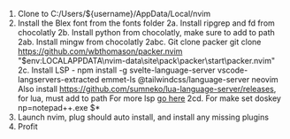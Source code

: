 1. Clone to C:/Users/${username}/AppData/Local/nvim
2. Install the Blex font from the fonts folder
2a. Install ripgrep and fd from chocolatly
2b. Install python from chocolatly, make sure to add to path
2ab. Install mingw from chocolatly
2abc. Git clone packer git clone https://github.com/wbthomason/packer.nvim "$env:LOCALAPPDATA\nvim-data\site\pack\packer\start\packer.nvim"
2c. Install LSP - npm install -g svelte-language-server vscode-langservers-extracted emmet-ls @tailwindcss/language-server neovim
Also install https://github.com/sumneko/lua-language-server/releases, for lua, must add to path
For more lsp [go here](https://github.com/neovim/nvim-lspconfig/blob/master/doc/server_configurations.md#pyright)
2cd. For make set doskey np=notepad++.exe $*
3. Launch nvim, plug should auto install, and install any missing plugins
4. Profit
